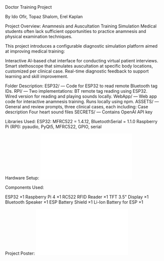 Doctor Training Project

By Ido Ofir, Topaz Shalom, Erel Kaplan

Project Overview:
Anamnesis and Auscultation Training Simulation
Medical students often lack sufficient opportunities to practice anamnesis and physical examination techniques.

This project introduces a configurable diagnostic simulation platform aimed at improving medical training:

Interactive AI-based chat interface for conducting virtual patient interviews.
Smart stethoscope that simulates auscultation at specific body locations, customized per clinical case.
Real-time diagnostic feedback to support learning and skill improvement.


Folder Description:
ESP32/ — Code for ESP32 to read remote Bluetooth tag IDs.
RPI/ — Two implementations:
BT remote tag reading using ESP32.
Wired version for reading and playing sounds locally.
WebApp/ — Web app code for interactive anamnesis training. Runs locally using npm.
ASSETS/ — General and review prompts, three clinical cases, each including:
Case description
Four heart sound files
SECRETS/ — Contains OpenAI API key

Libraries Used:
ESP32: MFRC522 = 1.4.12, BluetoothSerial = 1.1.0
Raspberry Pi (RPI): pyaudio, PyQt5, MFRC522, GPIO, serial

Hardware Setup:
![Smart Stethoscope Diagram](finalScheme.pdf)

Components Used:

ESP32 ×1
Raspberry Pi 4 ×1
RC522 RFID Reader ×1
TFT 3.5" Display ×1
Bluetooth Speaker ×1
ESP Battery Shield ×1
Li-Ion Battery for ESP ×1

Project Poster:
![Poster](Poster.pdf)
